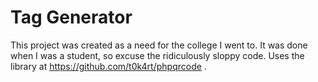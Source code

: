 # Tag Generator
This project was created as a need for the college I went to. It was done when I was a student, so excuse the ridiculously sloppy code.
Uses the library at https://github.com/t0k4rt/phpqrcode . 
